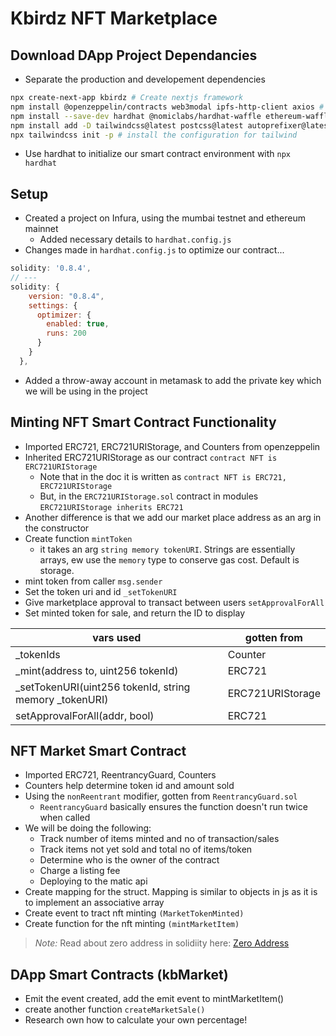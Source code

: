 # Kbirdz NFT Marketplace


## Download DApp Project Dependancies
- Separate the production and developement dependencies

``` bash
npx create-next-app kbirdz # Create nextjs framework
npm install @openzeppelin/contracts web3modal ipfs-http-client axios # install main dependencies
npm install --save-dev hardhat @nomiclabs/hardhat-waffle ethereum-waffle @nomiclabs/hardhat-ethers 'ethers@^5.0.0' chai # install dev dependencies
npm install add -D tailwindcss@latest postcss@latest autoprefixer@latest # install tailwind postcss and their compiler autoprefixer
npx tailwindcss init -p # install the configuration for tailwind
```
- Use hardhat to initialize our smart contract environment with `npx hardhat`

## Setup
- Created a project on Infura, using the mumbai testnet and ethereum mainnet
  - Added necessary details to `hardhat.config.js`
- Changes made in `hardhat.config.js` to optimize our contract...
``` js
solidity: '0.8.4',
// ---
solidity: {
    version: "0.8.4",
    settings: {
      optimizer: {
        enabled: true,
        runs: 200
      }
    }
  },
```
- Added a throw-away account in metamask to add the private key which we will be using in the project

## Minting NFT Smart Contract Functionality
- Imported ERC721, ERC721URIStorage, and Counters from openzeppelin
- Inherited ERC721URIStorage as our contract `contract NFT is ERC721URIStorage`
  - Note that in the doc it is written as `contract NFT is ERC721, ERC721URIStorage`
  - But, in the `ERC721URIStorage.sol` contract in modules `ERC721URIStorage inherits ERC721`
- Another difference is that we add our market place address as an arg in the constructor
- Create function `mintToken` 
  - it takes an arg `string memory tokenURI`. Strings are essentially arrays, ew use the `memory` type to conserve gas cost. Default is storage.
- mint token from caller `msg.sender`
- Set the token uri and id `_setTokenURI`
- Give marketplace approval to transact between users `setApprovalForAll`
- Set minted token for sale, and return the ID to display


| vars used | gotten from |
| -----------------  | --------------------  |
| _tokenIds | Counter |
| _mint(address to, uint256 tokenId) | ERC721 |
| _setTokenURI(uint256 tokenId, string memory _tokenURI) | ERC721URIStorage  |
| setApprovalForAll(addr, bool) | ERC721 |


## NFT Market Smart Contract
- Imported ERC721, ReentrancyGuard, Counters
- Counters help determine token id and amount sold
- Using the `nonReentrant` modifier, gotten from `ReentrancyGuard.sol`
  - `ReentrancyGuard` basically ensures the function doesn't run twice when called
- We will be doing the following:
  - Track number of items minted and no of transaction/sales
  - Track items not yet sold and total no of items/token
  - Determine who is the owner of the contract
  - Charge a listing fee
  - Deploying to the matic api
- Create mapping for the struct. Mapping is similar to objects in js as it is to implement an associative array
- Create event to tract nft minting `(MarketTokenMinted)`
- Create function for the nft minting `(mintMarketItem)`

> *Note:* Read about zero address in solidiity here: [Zero Address](https://stackoverflow.com/a/48220805/10690280) 


## DApp Smart Contracts (kbMarket)
- Emit the event created, add the emit event to mintMarketItem()
- create another function `createMarketSale()`
- Research own how to calculate your own percentage!